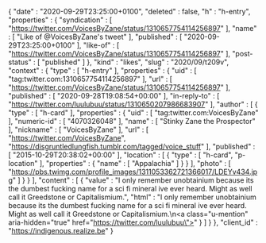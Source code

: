 {
  "date" : "2020-09-29T23:25:00+0100",
  "deleted" : false,
  "h" : "h-entry",
  "properties" : {
    "syndication" : [ "https://twitter.com/VoicesByZane/status/1310657754114256897" ],
    "name" : [ "Like of @VoicesByZane's tweet" ],
    "published" : [ "2020-09-29T23:25:00+0100" ],
    "like-of" : [ "https://twitter.com/VoicesByZane/status/1310657754114256897" ],
    "post-status" : [ "published" ]
  },
  "kind" : "likes",
  "slug" : "2020/09/t209v",
  "context" : {
    "type" : [ "h-entry" ],
    "properties" : {
      "uid" : [ "tag:twitter.com:1310657754114256897" ],
      "url" : [ "https://twitter.com/VoicesByZane/status/1310657754114256897" ],
      "published" : [ "2020-09-28T19:08:54+00:00" ],
      "in-reply-to" : [ "https://twitter.com/luulubuu/status/1310650207986683907" ],
      "author" : [ {
        "type" : [ "h-card" ],
        "properties" : {
          "uid" : [ "tag:twitter.com:VoicesByZane" ],
          "numeric-id" : [ "4070326048" ],
          "name" : [ "Stinky Zane the Prospector" ],
          "nickname" : [ "VoicesByZane" ],
          "url" : [ "https://twitter.com/VoicesByZane", "https://disgruntledlungfish.tumblr.com/tagged/voice_stuff" ],
          "published" : [ "2015-10-29T20:38:02+00:00" ],
          "location" : [ {
            "type" : [ "h-card", "p-location" ],
            "properties" : {
              "name" : [ "Appalachia" ]
            }
          } ],
          "photo" : [ "https://pbs.twimg.com/profile_images/1311053362721366017/LDEYv434.jpg" ]
        }
      } ],
      "content" : [ {
        "value" : "I only remember unobtainium because its the dumbest fucking name for a sci fi mineral ive ever heard. Might as well call it Greedstone or Capitalismium.",
        "html" : "I only remember unobtainium because its the dumbest fucking name for a sci fi mineral ive ever heard. Might as well call it Greedstone or Capitalismium.\n<a class=\"u-mention\" aria-hidden=\"true\" href=\"https://twitter.com/luulubuu\"></a>"
      } ]
    }
  },
  "client_id" : "https://indigenous.realize.be"
}

